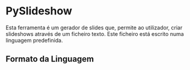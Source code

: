 # PySlideshow

Esta ferramenta é um gerador de slides que, permite ao utilizador, criar slideshows através de um ficheiro texto. Este ficheiro está escrito numa linguagem predefinida.

## Formato da Linguagem

## 
